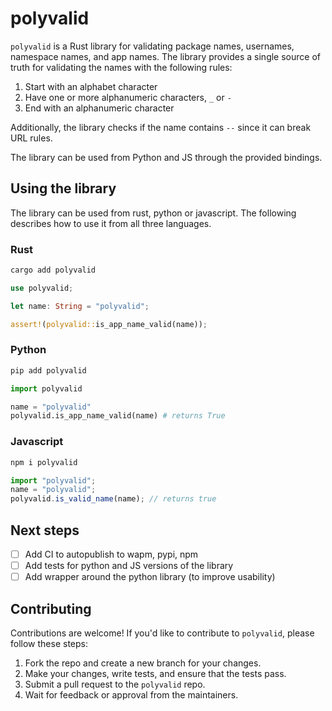 # polyvalid

`polyvalid` is a Rust library for validating package names, usernames, namespace names, and app names. The library provides a single source of truth for validating the names with the following rules:

1. Start with an alphabet character
2. Have one or more alphanumeric characters, `_` or `-`
3. End with an alphanumeric character

Additionally, the library checks if the name contains `--` since it can break URL rules.

The library can be used from Python and JS through the provided bindings.


## Using the library
The library can be used from rust, python or javascript. The following describes how to use it from all three languages.

### Rust

```bash
cargo add polyvalid
```

```rust
use polyvalid;

let name: String = "polyvalid";

assert!(polyvalid::is_app_name_valid(name));
```

### Python


```bash
pip add polyvalid
```

```python
import polyvalid

name = "polyvalid"
polyvalid.is_app_name_valid(name) # returns True
```


### Javascript

```bash
npm i polyvalid
```

```js
import "polyvalid";
name = "polyvalid";
polyvalid.is_valid_name(name); // returns true
```


## Next steps

- [ ] Add CI to autopublish to wapm, pypi, npm
- [ ] Add tests for python and JS versions of the library
- [ ] Add wrapper around the python library (to improve usability)

## Contributing

Contributions are welcome! If you'd like to contribute to `polyvalid`, please follow these steps:

1. Fork the repo and create a new branch for your changes.
2. Make your changes, write tests, and ensure that the tests pass.
3. Submit a pull request to the `polyvalid` repo.
4. Wait for feedback or approval from the maintainers.
